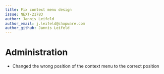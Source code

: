 ```yaml
---
title: Fix context menu design
issue: NEXT-21783
author: Jannis Leifeld
author_email: j.leifeld@shopware.com
author_github: Jannis Leifeld
---
```

# Administration
* Changed the wrong position of the context menu to the correct position
